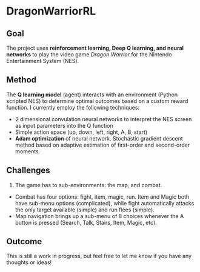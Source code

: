 # DragonWarriorRL

## Goal
The project uses **reinforcement learning, Deep Q learning, and neural networks** to play the video game _Dragon Warrior_ for the Nintendo Entertainment System (NES).

## Method
The **Q learning model** (agent) interacts with an environment (Python scripted NES) to determine optimal outcomes based on a custom reward function. I currently employ the following techniques:
- 2 dimensional convulation neural networks to interpret the NES screen as input parameters into the Q function
- Simple action space (up, down, left, right, A, B, start)
- **Adam optimization** of neural network. Stochastic gradient descent method based on adaptive estimation of first-order and second-order moments.

## Challenges
1. The game has to sub-environments: the map, and combat. 
  - Combat has four options: fight, item, magic, run. Item and Magic both have sub-menu options (complicated), while fight automatically attacks the only target available (simple) and run flees (simple).
  - Map navigation brings up a sub-menu of 8 choices whenever the A button is pressed (Search, Talk, Stairs, Item, Magic, etc).

## Outcome
This is still a work in progress, but feel free to let me know if you have any thoughts or ideas!
